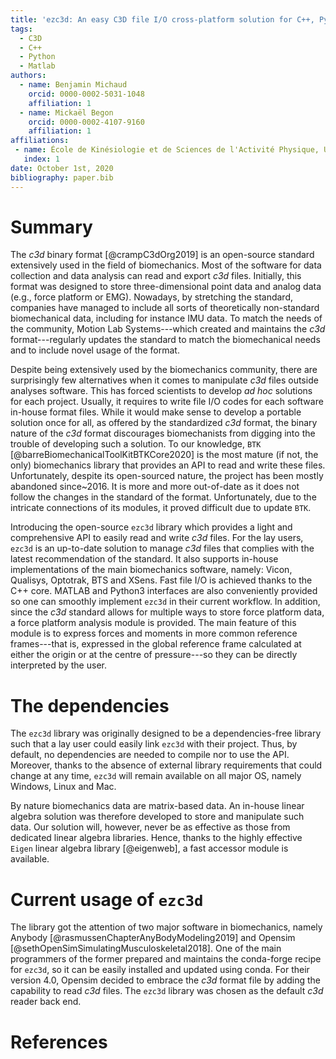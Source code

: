 ```yaml
---
title: 'ezc3d: An easy C3D file I/O cross-platform solution for C++, Python and MATLAB'
tags:
  - C3D
  - C++
  - Python
  - Matlab
authors:
  - name: Benjamin Michaud
    orcid: 0000-0002-5031-1048
    affiliation: 1
  - name: Mickaël Begon
    orcid: 0000-0002-4107-9160
    affiliation: 1
affiliations:
 - name: École de Kinésiologie et de Sciences de l'Activité Physique, Université de Montréal
   index: 1
date: October 1st, 2020
bibliography: paper.bib
---
```


# Summary
The *c3d* binary format [@crampC3dOrg2019] is an open-source standard extensively used in the field of biomechanics.
Most of the software for data collection and data analysis can read and export *c3d* files. 
Initially, this format was designed to store three-dimensional point data and analog data (e.g., force platform or EMG).
Nowadays, by stretching the standard, companies have managed to include all sorts of theoretically non-standard biomechanical data, including for instance IMU data.
To match the needs of the community, Motion Lab Systems---which created and maintains the *c3d* format---regularly updates the standard to match the biomechanical needs and to include novel usage of the format.

Despite being extensively used by the biomechanics community, there are surprisingly few alternatives when it comes to manipulate *c3d* files outside analyses software. 
This has forced scientists to develop *ad hoc* solutions for each project.
Usually, it requires to write file I/O codes for each software in-house format files. 
While it would make sense to develop a portable solution once for all, as offered by the standardized *c3d* format, the binary nature of the *c3d* format discourages biomechanists from digging into the trouble of developing such a solution.
To our knowledge, `BTK` [@barreBiomechanicalToolKitBTKCore2020] is the most mature (if not, the only) biomechanics library that provides an API to read and write these files.
Unfortunately, despite its open-sourced nature, the project has been mostly abandoned since~2016.
It is more and more out-of-date as it does not follow the changes in the standard of the format.
Unfortunately, due to the intricate connections of its modules, it proved difficult due to update `BTK`.

Introducing the open-source `ezc3d` library which provides a light and comprehensive API to easily read and write *c3d* files. 
For the lay users, `ezc3d` is an up-to-date solution to manage *c3d* files that complies with the latest recommendation of the standard.
It also supports in-house implementations of the main biomechanics software, namely: Vicon, Qualisys, Optotrak, BTS and XSens. 
Fast file I/O is achieved thanks to the C++ core.
MATLAB and Python3 interfaces are also conveniently provided so one can smoothly implement `ezc3d` in their current workflow.
In addition, since the *c3d* standard allows for multiple ways to store force platform data, a force platform analysis module is provided.
The main feature of this module is to express forces and moments in more common reference frames---that is, expressed in the global reference frame calculated at either the origin or at the centre of pressure---so they can be directly interpreted by the user. 

# The dependencies
The `ezc3d` library was originally designed to be a dependencies-free library such that a lay user could easily link `ezc3d` with their project.
Thus, by default, no dependencies are needed to compile nor to use the API.
Moreover, thanks to the absence of external library requirements that could change at any time, `ezc3d` will remain available on all major OS, namely Windows, Linux and Mac. 

By nature biomechanics data are matrix-based data. 
An in-house linear algebra solution was therefore developed to store and manipulate such data.
Our solution will, however, never be as effective as those from dedicated linear algebra libraries.
Hence, thanks to the highly effective `Eigen` linear algebra library [@eigenweb], a fast accessor module is available.

# Current usage of `ezc3d`
The library got the attention of two major software in biomechanics, namely Anybody [@rasmussenChapterAnyBodyModeling2019] and Opensim [@sethOpenSimSimulatingMusculoskeletal2018].
One of the main programmers of the former prepared and maintains the conda-forge recipe for `ezc3d`, so it can be easily installed and updated using conda.
For their version 4.0, Opensim decided to embrace the *c3d* format file by adding the capability to read *c3d* files.
The `ezc3d` library was chosen as the default *c3d* reader back end.

# References
